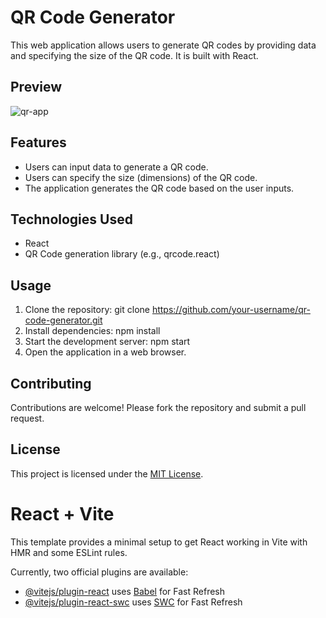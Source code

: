 # QR Code Generator 

This web application allows users to generate QR codes by providing data and specifying the size of the QR code. It is built with React.

## Preview
![qr-app](https://github.com/Harivignesh-33/Qr-code-Generator/assets/131459225/651f7cee-0320-4eaa-b8af-587fd1ff31d1) 
## 



## Features

- Users can input data to generate a QR code.
- Users can specify the size (dimensions) of the QR code.
- The application generates the QR code based on the user inputs.

## Technologies Used

- React
- QR Code generation library (e.g., qrcode.react)

## Usage

1. Clone the repository: git clone https://github.com/your-username/qr-code-generator.git
2. Install dependencies: npm install
3. Start the development server: npm start
4. Open the application in a web browser.

## Contributing

Contributions are welcome! Please fork the repository and submit a pull request.

## License

This project is licensed under the [MIT License](LICENSE).
# React + Vite

This template provides a minimal setup to get React working in Vite with HMR and some ESLint rules.

Currently, two official plugins are available:

- [@vitejs/plugin-react](https://github.com/vitejs/vite-plugin-react/blob/main/packages/plugin-react/README.md) uses [Babel](https://babeljs.io/) for Fast Refresh
- [@vitejs/plugin-react-swc](https://github.com/vitejs/vite-plugin-react-swc) uses [SWC](https://swc.rs/) for Fast Refresh
